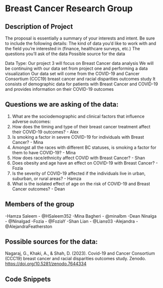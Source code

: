 # Breast Cancer Research Group

## Description of Project
The proposal is essentially a summary of your interests and intent. Be sure to include the following details:
The kind of data you’d like to work with and the field you’re interested in (finance, healthcare surveys, etc.)
The questions you’ll ask of the data
Possible source for the data

Data Type:
Our project 3 will focus on Breast Cancer data analysis
We will be continuing with our data set from project one and performing a data visualization
Our data set will come from the COVID-19 and Cancer Consortium (CCC19) breast cancer and racial disparities outcomes study
It consists of demographic data for patients with Breast Cancer and COVID-19 and provides information on their COVID-19 outcomes

## Questions we are asking of the data:

1. What are the sociodemographic and clinical factors that influence adverse outcomes: 
2. How does the timing and type of their breast cancer treatment affect their COVID-19 outcomes? - Alex
3. Is smoking a factor in severe COVID-19 for individuals with Breast Cancer? - Mina
4. Amongst all the races with different BC statuses, is smoking a factor for them to have COVID-19? - Mina
5. How does race/ethnicity affect COVID with Breast Cancer? - Shan
6. Does obesity and age have an effect on COVID-19 with Breast Cancer? - Fozia
7. Is the severity of COVID-19 affected if the individuals live in urban, suburban, or rural areas? - Hamza
8. What is the isolated effect of age on the risk of COVID-19 and Breast Cancer outcomes? - Dean

## Members of the group
-Hamza Saleem - @HSaleem352
-Mina Bagheri - @minalbm
-Dean Ninalga - @Ninalgad 
-Fozia - @FoziaY
-Shan Lian - @Lians03
-Alejandra - @AlejandraFeatherston

## Possible sources for the data:
Nagaraj, G., Khaki, A., & Shah, D. (2023). Covid-19 and Cancer Consortium (CCC19) breast cancer and racial disparities outcomes study. Zenodo. https://doi.org/10.5281/zenodo.7644334


## Code Snippets












